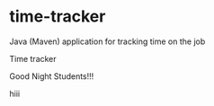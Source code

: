 # time-tracker
Java (Maven) application for tracking time on the job

Time tracker

Good Night Students!!!

hiii
